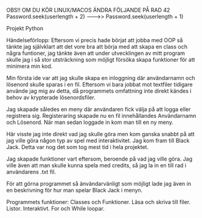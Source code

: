OBS!!
OM DU KÖR LINUX/MACOS ÄNDRA FÖLJANDE PÅ RAD 42
Password.seek(userlength + 2)    --->>    Password.seek(userlength + 1)


Projekt Python

Händelseförlopp:
Eftersom vi precis hade börjat att jobba med OOP så tänkte jag självklart att det vore bra att börja med att skapa en class och några funtioner, jag tänkte även att under utvecklingen av mitt program skulle jag i så stor utsträckning som möjligt försöka skapa funktioner för att minimera min kod.

Min första ide var att jag skulle skapa en inloggning där användarnamn och lösenord skulle sparas i en fil. Eftersom vi bara jobbat mot textfiler tidigare använde jag mig av detta, då programmets omfattning inte direkt kändes i behov av krypterade lösenordsfiler.

Jag skapade således en meny där användaren fick välja på att logga eller registrera sig.
Registeraring skapade nu en fil innehållandes Användarnamn och Lösenord.
När man sedan loggade in kom man till en ny meny.

Här visste jag inte direkt vad jag skulle göra men kom ganska snabbt på att jag ville göra någon typ av spel med interaktivitet. Jag kom fram till Black Jack. Detta var nog det som tog mest tid i hela projektet. 

Jag skapade funktioner vart eftersom, beroende på vad jag ville göra. Jag ville även att man skulle kunna spela med credits, så jag la in en till rad i användarens .txt fil.

För att görna programmet så änvändarvänligt som möjligt lade jag även in en beskrivning för hur man spelar Black Jack i menyn.

Programmets funktioner:
Classes och Funktioner.
Läsa och skriva till filer.
Listor.
Interaktivt.
For och While loopar.
